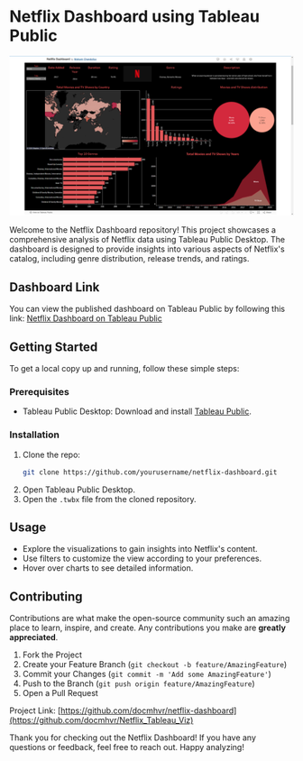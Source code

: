 # Netflix Dashboard using Tableau Public

![Netflix Dashboard Screenshot](dashboard_screenshot.png)

Welcome to the Netflix Dashboard repository! This project showcases a comprehensive analysis of Netflix data using Tableau Public Desktop. The dashboard is designed to provide insights into various aspects of Netflix's catalog, including genre distribution, release trends, and ratings.

## Dashboard Link

You can view the published dashboard on Tableau Public by following this link: [Netflix Dashboard on Tableau Public](https://public.tableau.com/views/NetflixDashboard_17161830015120/Netflix?:language=en-US&:sid=&:display_count=n&:origin=viz_share_link)

## Getting Started

To get a local copy up and running, follow these simple steps:

### Prerequisites

- Tableau Public Desktop: Download and install [Tableau Public](https://public.tableau.com/en-us/s/download).

### Installation

1. Clone the repo:
   ```sh
   git clone https://github.com/yourusername/netflix-dashboard.git
   ```
2. Open Tableau Public Desktop.
3. Open the `.twbx` file from the cloned repository.

## Usage

- Explore the visualizations to gain insights into Netflix's content.
- Use filters to customize the view according to your preferences.
- Hover over charts to see detailed information.

## Contributing

Contributions are what make the open-source community such an amazing place to learn, inspire, and create. Any contributions you make are **greatly appreciated**.

1. Fork the Project
2. Create your Feature Branch (`git checkout -b feature/AmazingFeature`)
3. Commit your Changes (`git commit -m 'Add some AmazingFeature'`)
4. Push to the Branch (`git push origin feature/AmazingFeature`)
5. Open a Pull Request

Project Link: [https://github.com/docmhvr/netflix-dashboard](https://github.com/docmhvr/Netflix_Tableau_Viz)

Thank you for checking out the Netflix Dashboard! If you have any questions or feedback, feel free to reach out. Happy analyzing!
